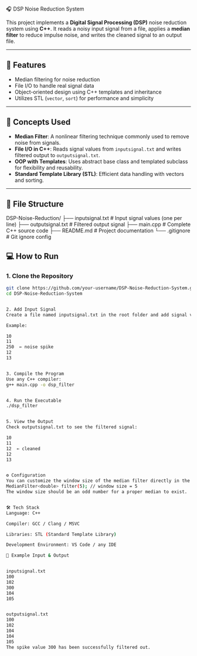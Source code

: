 🎧 DSP Noise Reduction System

This project implements a **Digital Signal Processing (DSP)** noise reduction system using **C++**. It reads a noisy input signal from a file, applies a **median filter** to reduce impulse noise, and writes the cleaned signal to an output file.

---

## 📌 Features

- Median filtering for noise reduction
- File I/O to handle real signal data
- Object-oriented design using C++ templates and inheritance
- Utilizes STL (`vector`, `sort`) for performance and simplicity

---

## 🧠 Concepts Used

- **Median Filter**: A nonlinear filtering technique commonly used to remove noise from signals.
- **File I/O in C++**: Reads signal values from `inputsignal.txt` and writes filtered output to `outputsignal.txt`.
- **OOP with Templates**: Uses abstract base class and templated subclass for flexibility and reusability.
- **Standard Template Library (STL)**: Efficient data handling with vectors and sorting.

---

## 📂 File Structure

DSP-Noise-Reduction/
├── inputsignal.txt # Input signal values (one per line)
├── outputsignal.txt # Filtered output signal
├── main.cpp # Complete C++ source code
├── README.md # Project documentation
└── .gitignore # Git ignore config

## 💻 How to Run

### 1. Clone the Repository

```bash
git clone https://github.com/your-username/DSP-Noise-Reduction-System.git
cd DSP-Noise-Reduction-System


2. Add Input Signal
Create a file named inputsignal.txt in the root folder and add signal values, each on a new line.

Example:

10  
11  
250  ← noise spike  
12  
13


3. Compile the Program
Use any C++ compiler:
g++ main.cpp -o dsp_filter


4. Run the Executable
./dsp_filter


5. View the Output
Check outputsignal.txt to see the filtered signal:

10  
11  
12  ← cleaned  
12  
13


⚙️ Configuration
You can customize the window size of the median filter directly in the code:
MedianFilter<double> filter(5); // window size = 5
The window size should be an odd number for a proper median to exist.


🛠️ Tech Stack
Language: C++

Compiler: GCC / Clang / MSVC

Libraries: STL (Standard Template Library)

Development Environment: VS Code / any IDE

🧪 Example Input & Output


inputsignal.txt
100  
102  
300  
104  
105


outputsignal.txt
100  
102  
104  
104  
105
The spike value 300 has been successfully filtered out.
